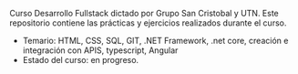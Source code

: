 Curso Desarrollo Fullstack dictado por Grupo San Cristobal y UTN.
Este repositorio contiene las prácticas y ejercicios realizados durante el curso.
- Temario: HTML, CSS, SQL, GIT, .NET Framework, .net core, creación e integración con APIS, typescript, Angular
- Estado del curso: en progreso.
